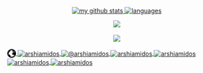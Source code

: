 
<!--
**smousavi05/smousavi05** is a ✨ _special_ ✨ repository because its `README.md` (this file) appears on your GitHub profile.

Here are some ideas to get you started:
-  Hi there 👋
- 🔭 I’m currently working on ...
- 🌱 I’m currently learning ...
- 👯 I’m looking to collaborate on ...
- 🤔 I’m looking for help with ...
- 💬 Ask me about ...
- 📫 How to reach me: ...
- 😄 Pronouns: ...
- ⚡ Fun fact: ...
-->


<a align="center" href="https://mostafamousavi.com">
    <p align="center">
    <img src="https://github-readme-stats.vercel.app/api?username=smousavi05&count_private=true&show_icons=true&theme=gotham" alt="my github stats" width="420"/>&nbsp;<img src="https://github-readme-stats.vercel.app/api/top-langs/?username=smousavi05&layout=compact&theme=gotham" alt="languages" height="165">
    </p>
</a>

<a align="center" href="https://github.com/smousavi05/EQTransformer">
    <p align="center">
    <!-- Change the `github-readme-stats.anuraghazra1.vercel.app` to `github-readme-stats.vercel.app`  -->
    <img src="https://github-readme-stats.vercel.app/api/pin/?username=smousavi05&repo=EQTransformer&theme=tokyonight" />
</a>    
<a align="center" href="https://github.com/smousavi05/STEAD">
    <p align="center">
    <!-- Change the `github-readme-stats.anuraghazra1.vercel.app` to `github-readme-stats.vercel.app`  -->
    <img src="https://github-readme-stats.vercel.app/api/pin/?username=smousavi05&repo=STEAD&theme=tokyonight" />
    </p>
</a>

<a href="https://mostafamousavi.com" target="blank">
<img align="center" src="https://raw.githubusercontent.com/iconic/open-iconic/master/svg/globe.svg" alt="@arshiamidos" height="20" width="20" />
</a>

<a href="https://www.linkedin.com/in/s-mostafa-mousavi-9a906658" target="blank">
<img align="center" src="https://cdn.jsdelivr.net/npm/simple-icons@3.0.1/icons/linkedin.svg" alt="arshiamidos" height="20" width="20" />
</a>

<a href="https://scholar.google.com/citations?user=fcXLzLgAAAAJ&hl=en" target="blank">
<img align="center" src="https://cdn.jsdelivr.net/npm/simple-icons@3.0.1/icons/googlescholar.svg" alt="@arshiamidos" height="20" width="20" />
</a>

<a href="https://www.researchgate.net/profile/Smostafa_Mousavi" target="blank">
<img align="center" src="https://cdn.jsdelivr.net/npm/simple-icons@3.0.1/icons/researchgate.svg" alt="arshiamidos" height="20" width="20" />
</a>

<a href="https://www.webofscience.com/wos/author/record/194276" target="blank">
<img align="center" src="https://cdn.jsdelivr.net/npm/simple-icons@3.0.1/icons/publons.svg" alt="arshiamidos" height="20" width="20" />
</a>

<a href="https://twitter.com/smousavi05" target="blank">
<img align="center" src="https://cdn.jsdelivr.net/npm/simple-icons@3.0.1/icons/twitter.svg" alt="arshiamidos" height="20" width="20" />
</a>

<a href="https://www.instagram.com/waltz_of_destiny/" target="blank">
<img align="center" src="https://cdn.jsdelivr.net/npm/simple-icons@3.0.1/icons/instagram.svg" alt="arshiamidos" height="20" width="20" />
</a>
    
</p>
